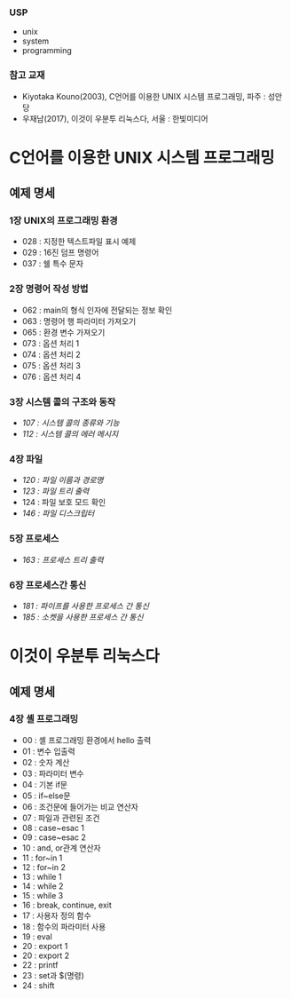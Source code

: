 ### USP
* unix
* system
* programming

### 참고 교재
* Kiyotaka Kouno(2003), C언어를 이용한 UNIX 시스템 프로그래밍, 파주 : 성안당
* 우재남(2017), 이것이 우분투 리눅스다, 서울 : 한빛미디어

# C언어를 이용한 UNIX 시스템 프로그래밍
## 예제 명세
### 1장 UNIX의 프로그래밍 환경
* 028 : 지정한 텍스트파일 표시 예제
* 029 : 16진 덤프 명령어
* 037 : 쉘 특수 문자

### 2장 명령어 작성 방법
* 062 : main의 형식 인자에 전달되는 정보 확인
* 063 : 명령어 행 파라미터 가져오기
* 065 : 환경 변수 가져오기
* 073 : 옵션 처리 1
* 074 : 옵션 처리 2
* 075 : 옵션 처리 3
* 076 : 옵션 처리 4

### 3장 시스템 콜의 구조와 동작
* *107 : 시스템 콜의 종류와 기능*
* *112 : 시스템 콜의 에러 메시지*

### 4장 파일
* *120 : 파일 이름과 경로명*
* *123 : 파일 트리 출력*
* 124 : 파일 보호 모드 확인
* *146 : 파일 디스크립터*

### 5장 프로세스
* *163 : 프로세스 트리 출력*

### 6장 프로세스간 통신
* *181 : 파이프를 사용한 프로세스 간 통신*
* *185 : 소켓을 사용한 프로세스 간 통신*

# 이것이 우분투 리눅스다
## 예제 명세
### 4장 셸 프로그래밍
* 00 : 셸 프로그래밍 환경에서 hello 출력
* 01 : 변수 입출력
* 02 : 숫자 계산
* 03 : 파라미터 변수
* 04 : 기본 if문
* 05 : if~else문
* 06 : 조건문에 들어가는 비교 연산자
* 07 : 파일과 관련된 조건
* 08 : case~esac 1
* 09 : case~esac 2
* 10 : and, or관계 연산자
* 11 : for~in 1
* 12 : for~in 2
* 13 : while 1
* 14 : while 2
* 15 : while 3
* 16 : break, continue, exit
* 17 : 사용자 정의 함수
* 18 : 함수의 파라미터 사용
* 19 : eval
* 20 : export 1
* 20 : export 2
* 22 : printf
* 23 : set과 $(명령)
* 24 : shift